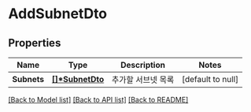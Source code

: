 # AddSubnetDto

## Properties
Name | Type | Description | Notes
------------ | ------------- | ------------- | -------------
**Subnets** | **[[]\*SubnetDto](SubnetDto.md)** | 추가할 서브넷 목록 | [default to null]

[[Back to Model list]](../README.md#documentation-for-models) [[Back to API list]](../README.md#documentation-for-api-endpoints) [[Back to README]](../README.md)


